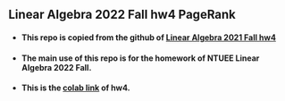 ## Linear Algebra 2022 Fall hw4 PageRank
- #### This repo is copied from the github of [Linear Algebra 2021 Fall hw4](https://github.com/wengmaochi/Linear_Algebra_2021_fall_hw4)
- #### The main use of this repo is  for the homework of NTUEE Linear Algebra 2022 Fall.
- #### This is the [colab link](https://colab.research.google.com/drive/1wNzqqp0wiWCq-tmbjMJWjrGzJi3nDS_A?usp=sharing) of hw4.
